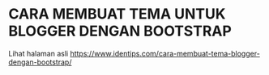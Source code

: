 # CARA MEMBUAT TEMA UNTUK BLOGGER DENGAN BOOTSTRAP
Lihat halaman asli https://www.identips.com/cara-membuat-tema-blogger-dengan-bootstrap/
